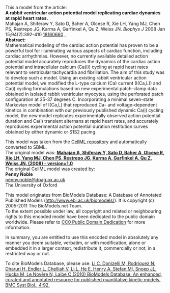 

This a model from the article:  
**A rabbit ventricular action potential model replicating cardiac dynamics at rapid heart rates.**   
Mahajan A, Shiferaw Y, Sato D, Baher A, Olcese R, Xie LH, Yang MJ, Chen PS,
Restrepo JG, Karma A, Garfinkel A, Qu Z, Weiss JN. _Biophys J_ 2008 Jan
15;94(2):392-410 [18160660](http://www.ncbi.nlm.nih.gov/pubmed/18160660) ,  
**Abstract:**   
Mathematical modeling of the cardiac action potential has proven to be a
powerful tool for illuminating various aspects of cardiac function, including
cardiac arrhythmias. However, no currently available detailed action potential
model accurately reproduces the dynamics of the cardiac action potential and
intracellular calcium (Ca(i)) cycling at rapid heart rates relevant to
ventricular tachycardia and fibrillation. The aim of this study was to develop
such a model. Using an existing rabbit ventricular action potential model, we
modified the L-type calcium (Ca) current (I(Ca,L)) and Ca(i) cycling
formulations based on new experimental patch-clamp data obtained in isolated
rabbit ventricular myocytes, using the perforated patch configuration at 35-37
degrees C. Incorporating a minimal seven-state Markovian model of I(Ca,L) that
reproduced Ca- and voltage-dependent kinetics in combination with our
previously published dynamic Ca(i) cycling model, the new model replicates
experimentally observed action potential duration and Ca(i) transient
alternans at rapid heart rates, and accurately reproduces experimental action
potential duration restitution curves obtained by either dynamic or S1S2
pacing.

This model was taken from the [CellML
repository](http://www.cellml.org/models) and automatically converted to SBML.  
The original model was: [ **Mahajan A, Shiferaw Y, Sato D, Baher A, Olcese R,
Xie LH, Yang MJ, Chen PS, Restrepo JG, Karma A, Garfinkel A, Qu Z, Weiss JN.
(2008) - version=1.0**
](http://models.cellml.org/exposure/5a23665da1793b4bfbad92defe7e639d)  
The original CellML model was created by:  
**Penny Noble**   
penny.noble@dpag.ox.ac.uk  
The University of Oxford  

This model originates from BioModels Database: A Database of Annotated
Published Models (http://www.ebi.ac.uk/biomodels/). It is copyright (c)
2005-2011 The BioModels.net Team.  
To the extent possible under law, all copyright and related or neighbouring
rights to this encoded model have been dedicated to the public domain
worldwide. Please refer to [CC0 Public Domain
Dedication](http://creativecommons.org/publicdomain/zero/1.0/) for more
information.

In summary, you are entitled to use this encoded model in absolutely any
manner you deem suitable, verbatim, or with modification, alone or embedded it
in a larger context, redistribute it, commercially or not, in a restricted way
or not. .  
  
To cite BioModels Database, please use: [Li C, Donizelli M, Rodriguez N,
Dharuri H, Endler L, Chelliah V, Li L, He E, Henry A, Stefan MI, Snoep JL,
Hucka M, Le Novère N, Laibe C (2010) BioModels Database: An enhanced, curated
and annotated resource for published quantitative kinetic models. BMC Syst
Biol., 4:92.](http://www.ncbi.nlm.nih.gov/pubmed/20587024)


